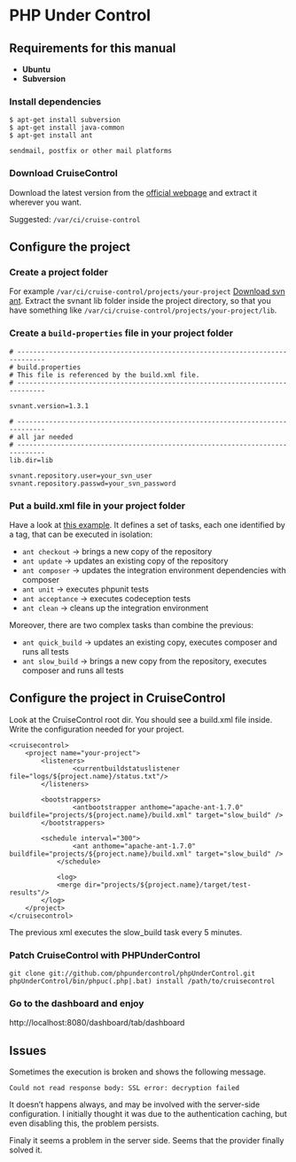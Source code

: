 # PHP Under Control


## Requirements for this manual

- **Ubuntu**
- **Subversion**

### Install dependencies

```
$ apt-get install subversion
$ apt-get install java-common
$ apt-get install ant

sendmail, postfix or other mail platforms
```

### Download CruiseControl

Download the latest version from the [official webpage](http://cruisecontrol.sourceforge.net/download.html) and extract it wherever you want.

Suggested: `/var/ci/cruise-control`



## Configure the project

### Create a project folder

For example `/var/ci/cruise-control/projects/your-project`
[Download svn ant](http://subclipse.tigris.org/files/documents/906/49042/svnant-1.3.1.zip).
Extract the svnant lib folder inside the project directory, so that you have something like `/var/ci/cruise-control/projects/your-project/lib`.



### Create a `build-properties` file in your project folder

```
# -----------------------------------------------------------------------------
# build.properties
# This file is referenced by the build.xml file.
# -----------------------------------------------------------------------------

svnant.version=1.3.1

# -----------------------------------------------------------------------------
# all jar needed
# -----------------------------------------------------------------------------
lib.dir=lib

svnant.repository.user=your_svn_user
svnant.repository.passwd=your_svn_password
```

### Put a build.xml file in your project folder

Have a look at [this example](/ant_tasks/build.xml). It defines a set of tasks, each one identified by a <target> tag, that can be executed in isolation:

* `ant checkout` -> brings a new copy of the repository
* `ant update` -> updates an existing copy  of the repository
* `ant composer` -> updates the integration environment dependencies with composer
* `ant unit` -> executes phpunit tests
* `ant acceptance` -> executes codeception tests
* `ant clean` -> cleans up the integration environment

Moreover, there are two complex tasks than combine the previous:

* `ant quick_build` -> updates an existing copy, executes composer and runs all tests
* `ant slow_build` -> brings a new copy from the repository, executes composer and runs all tests






## Configure the project in CruiseControl

Look at the CruiseControl root dir. You should see a build.xml file inside. Write the configuration needed for your project.

```
<cruisecontrol>
    <project name="your-project">
        <listeners>
                <currentbuildstatuslistener file="logs/${project.name}/status.txt"/>
        </listeners>

        <bootstrappers>
                <antbootstrapper anthome="apache-ant-1.7.0" buildfile="projects/${project.name}/build.xml" target="slow_build" />
        </bootstrappers>

        <schedule interval="300">
                <ant anthome="apache-ant-1.7.0" buildfile="projects/${project.name}/build.xml" target="slow_build" />
            </schedule>

            <log>
            <merge dir="projects/${project.name}/target/test-results"/>
        </log>
    </project>
</cruisecontrol>
```


The previous xml executes the slow_build task every 5 minutes.


### Patch CruiseControl with PHPUnderControl

```
git clone git://github.com/phpundercontrol/phpUnderControl.git
phpUnderControl/bin/phpuc(.php|.bat) install /path/to/cruisecontrol
```


### Go to the dashboard and enjoy

http://localhost:8080/dashboard/tab/dashboard



## Issues

Sometimes the execution is broken and shows the following message.

`Could not read response body: SSL error: decryption failed`

It doesn’t happens always, and may be involved with the server-side configuration. I initially thought it was due to the authentication caching, but even disabling this, the problem persists.


Finaly it seems a problem in the server side. Seems that the provider finally solved it.




